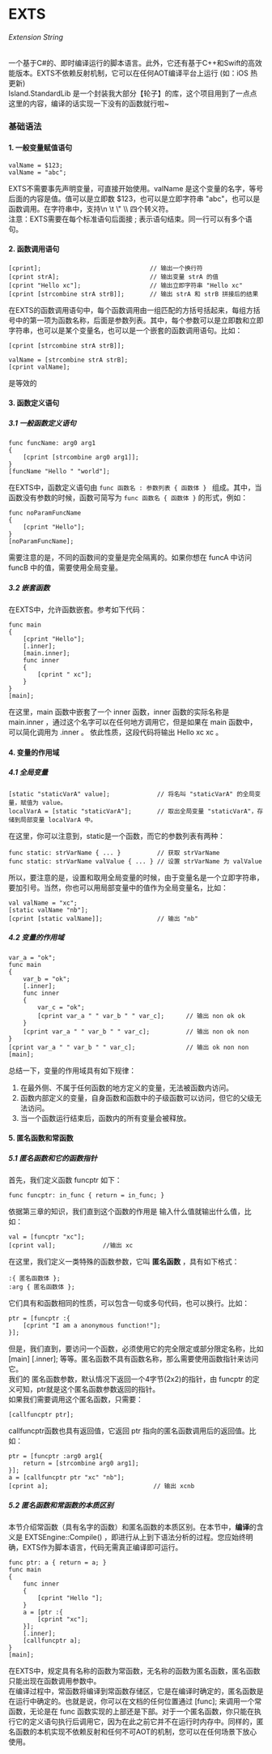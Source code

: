 # EXTS
###### Extension String
一个基于C#的、即时编译运行的脚本语言。此外，它还有基于C++和Swift的高效能版本。EXTS不依赖反射机制，它可以在任何AOT编译平台上运行 (如：iOS 热更新)
<br>
Island.StandardLib 是一个封装我大部分【轮子】的库，这个项目用到了一点点这里的内容，编译的话实现一下没有的函数就行啦~

### 基础语法
#### 1. 一般变量赋值语句
```
valName = $123;
valName = "abc";
```
EXTS不需要事先声明变量，可直接开始使用。valName 是这个变量的名字，等号后面的内容是值。值可以是立即数 $123，也可以是立即字符串 "abc"，也可以是函数调用。在字符串中，支持\n \t \\" \\\\ 四个转义符。
<br>注意：EXTS需要在每个标准语句后面接 ; 表示语句结束。同一行可以有多个语句。

#### 2. 函数调用语句
```
[cprint];                              // 输出一个换行符
[cprint strA];                         // 输出变量 strA 的值
[cprint "Hello xc"];                   // 输出立即字符串 "Hello xc"
[cprint [strcombine strA strB]];       // 输出 strA 和 strB 拼接后的结果
```
在EXTS的函数调用语句中，每个函数调用由一组匹配的方括号括起来，每组方括号中的第一项为函数名称，后面是参数列表。其中，每个参数可以是立即数和立即字符串，也可以是某个变量名，也可以是一个嵌套的函数调用语句。比如：
```
[cprint [strcombine strA strB]];
```
```
valName = [strcombine strA strB];
[cprint valName];
```
是等效的

#### 3. 函数定义语句
##### 3.1 一般函数定义语句
```
func funcName: arg0 arg1
{
    [cprint [strcombine arg0 arg1]];
}
[funcName "Hello " "world"];
```
在EXTS中，函数定义语句由 `func 函数名 : 参数列表 { 函数体 } ` 组成。其中，当函数没有参数的时候，函数可简写为 `func 函数名 { 函数体 }` 的形式，例如：
```
func noParamFuncName
{
    [cprint "Hello"];
}
[noParamFuncName];
```
需要注意的是，不同的函数间的变量是完全隔离的。如果你想在 funcA 中访问 funcB 中的值，需要使用全局变量。

##### 3.2 嵌套函数
在EXTS中，允许函数嵌套。参考如下代码：
```
func main
{
    [cprint "Hello"];
    [.inner];
    [main.inner];
    func inner
    {
        [cprint " xc"];
    }
}
[main];
```
在这里，main 函数中嵌套了一个 inner 函数，inner 函数的实际名称是 main.inner ，通过这个名字可以在任何地方调用它，但是如果在 main 函数中，可以简化调用为 .inner 。
依此性质，这段代码将输出 Hello xc xc 。

#### 4. 变量的作用域
##### 4.1 全局变量
```
[static "staticVarA" value];             // 将名叫 "staticVarA" 的全局变量，赋值为 value。
localVarA = [static "staticVarA"];       // 取出全局变量 "staticVarA"，存储到局部变量 localVarA 中。
```
在这里，你可以注意到，static是一个函数，而它的参数列表有两种：
```
func static: strVarName { ... }          // 获取 strVarName
func static: strVarName valValue { ... } // 设置 strVarName 为 valValue
```
所以，要注意的是，设置和取用全局变量的时候，由于变量名是一个立即字符串，要加引号。当然，你也可以用局部变量中的值作为全局变量名，比如：
```
val valName = "xc";
[static valName "nb"];
[cprint [static valName]];               // 输出 "nb"
```

##### 4.2 变量的作用域
```
var_a = "ok";
func main
{
    var_b = "ok";
    [.inner];
    func inner
    {
        var_c = "ok";
        [cprint var_a " " var_b " " var_c];      // 输出 non ok ok
    }
    [cprint var_a " " var_b " " var_c];          // 输出 non ok non
}
[cprint var_a " " var_b " " var_c];              // 输出 ok non non
[main];
```
总结一下，变量的作用域具有如下规律：<br>
1. 在最外侧、不属于任何函数的地方定义的变量，无法被函数内访问。<br>
2. 函数内部定义的变量，自身函数和函数中的子级函数可以访问，但它的父级无法访问。<br>
3. 当一个函数运行结束后，函数内的所有变量会被释放。

#### 5. 匿名函数和常函数
##### 5.1 匿名函数和它的函数指针
首先，我们定义函数 funcptr 如下：
```
func funcptr: in_func { return = in_func; }
```
依据第三章的知识，我们直到这个函数的作用是 输入什么值就输出什么值，比如：
```
val = [funcptr "xc"];
[cprint val];             //输出 xc
```
在这里，我们定义一类特殊的函数参数，它叫 <b>匿名函数</b> ，具有如下格式：
```
:{ 匿名函数体 };
:arg { 匿名函数体 };
```
它们具有和函数相同的性质，可以包含一句或多句代码，也可以换行。比如：
```
ptr = [funcptr :{
    [cprint "I am a anonymous function!"];
}];
```
但是，我们直到，要访问一个函数，必须使用它的完全限定或部分限定名称，比如 [main] [.inner]; 等等。匿名函数不具有函数名称，那么需要使用函数指针来访问它。<br>
我们的 匿名函数参数，默认情况下返回一个4字节(2x2)的指针，由 funcptr 的定义可知，ptr就是这个匿名函数参数返回的指针。<br>
如果我们需要调用这个匿名函数，只需要：
```
[callfuncptr ptr];
```
callfuncptr函数也具有返回值，它返回 ptr 指向的匿名函数调用后的返回值。比如：
```
ptr = [funcptr :arg0 arg1{
    return = [strcombine arg0 arg1];
}];
a = [callfuncptr ptr "xc" "nb"];
[cprint a];                             // 输出 xcnb
```
##### 5.2 匿名函数和常函数的本质区别
本节介绍常函数（具有名字的函数）和匿名函数的本质区别。在本节中，<b>编译</b>的含义是 EXTSEngine::Compile() ，即进行从上到下语法分析的过程。您应始终明确，EXTS作为脚本语言，代码无需真正编译即可运行。
```
func ptr: a { return = a; }
func main
{
    func inner
    {
        [cprint "Hello "];
    }
    a = [ptr :{
        [cprint "xc"];
    }];
    [.inner];
    [callfuncptr a];
}
[main];
```
在EXTS中，规定具有名称的函数为常函数，无名称的函数为匿名函数，匿名函数只能出现在函数调用参数中。<br>
在编译过程中，常函数将编译到常函数存储区，它是在编译时确定的，匿名函数是在运行中确定的。也就是说，你可以在文档的任何位置通过 [func]; 来调用一个常函数，无论是在 func 函数实现的上部还是下部。对于一个匿名函数，你只能在执行它的定义语句执行后调用它，因为在此之前它并不在运行时内存中。同样的，匿名函数的本机实现不依赖反射和任何不可AOT的机制，您可以在任何场景下放心使用。

